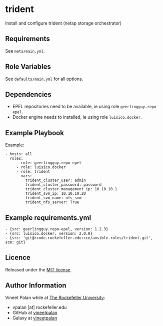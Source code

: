 # trident
                            
Install and configure trident (netap storage orchestrator)

Requirements
------------
See `meta/main.yml`.

Role Variables
--------------
See `defaults/main.yml` for all options.

Dependencies
------------
* EPEL repositories need to be available, ie using role `geerlingguy.repo-epel`.  
* Docker engine needs to installed, ie using role `luisico.docker`.   

Example Playbook
----------------
Example:
```
- hosts: all
  roles: 
     - role: geerlingguy.repo-epel
     - role: luisico.docker
     - role: trident
       vars:
         trident_cluster_user: admin
         trident_cluster_password: password
         trident_cluster_management_ip: 10.10.10.1
         trident_svm_ip: 10.10.10.20
         trident_svm_name: nfs_svm
         trident_nfs_server: True
```

Example requirements.yml
----------

```
- {src: geerlingguy.repo-epel, version: 1.2.3}
- {src: luisico.docker, version: 2.0.0}
- {src: 'git@rcode.rockefeller.edu:cce/ansible-roles/trident.git', scm: git}

```

Licence
-------
Released under the [MIT license](https://opensource.org/licenses/MIT).

Author Information
------------------
Vineet Palan while at [The Rockefeller University](https://www.rockefeller.edu):
- vpalan [at] rockefeller.edu
- GitHub at [vineetpalan](https://github.com/vineetpalan)
- Galaxy at [vineetpalan](https://galaxy.ansible.com/vineetpalan)
